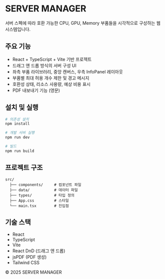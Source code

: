# SERVER MANAGER

서버 스펙에 따라 호환 가능한 CPU, GPU, Memory 부품들을 시각적으로 구성하는 웹 시스템입니다.

## 주요 기능

- React + TypeScript + Vite 기반 프로젝트
- 드래그 앤 드롭 방식의 서버 구성 UI
- 좌측 부품 라이브러리, 중앙 캔버스, 우측 InfoPanel 레이아웃
- 부품별 최대 허용 개수 제한 및 경고 메시지
- 호환성 상태, 리소스 사용량, 예상 비용 표시
- PDF 내보내기 기능 (영문)

## 설치 및 실행

```bash
# 의존성 설치
npm install

# 개발 서버 실행
npm run dev

# 빌드
npm run build
```

## 프로젝트 구조

```
src/
  ├── components/     # 컴포넌트 파일
  ├── data/           # 데이터 파일
  ├── types/          # 타입 정의
  ├── App.css         # 스타일
  └── main.tsx        # 진입점
```

## 기술 스택

- React
- TypeScript
- Vite
- React DnD (드래그 앤 드롭)
- jsPDF (PDF 생성)
- Tailwind CSS

© 2025 SERVER MANAGER
